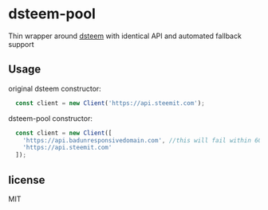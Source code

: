 # dsteem-pool

Thin wrapper around [dsteem](https://github.com/jnordberg/dsteem) with identical API and automated fallback support

## Usage

original dsteem constructor:
```javascript
  const client = new Client('https://api.steemit.com');
```

dsteem-pool constructor:
```javascript
  const client = new Client([
    'https://api.badunresponsivedomain.com', //this will fail within 60 seconds
    'https://api.steemit.com'
  ]);
```

## license

MIT
